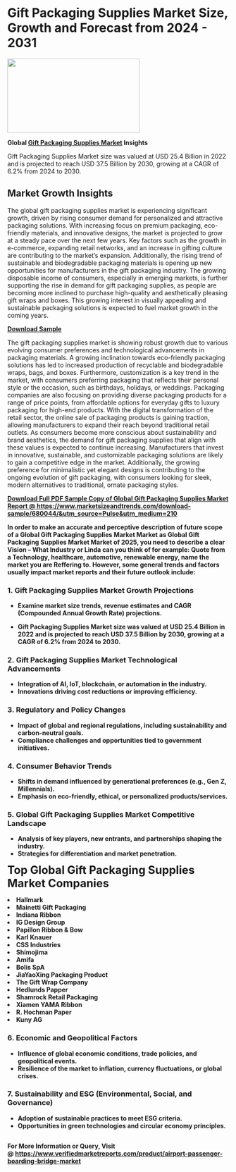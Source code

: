 <H1>Gift Packaging Supplies Market Size, Growth and Forecast from 2024 - 2031</H1><img class="aligncenter size-medium wp-image-584254" src="https://thirdeyenews.in/wp-content/uploads/2024/09/Global-Market-Research-300x168.jpeg" alt="" width="300" height="168" /><p><strong>Global&nbsp;<a href="https://www.marketsizeandtrends.com/download-sample/680044/&amp;utm_source=Pulse&amp;utm_medium=210">Gift Packaging Supplies Market</a> Insights</strong></p><p>Gift Packaging Supplies Market size was valued at USD 25.4 Billion in 2022 and is projected to reach USD 37.5 Billion by 2030, growing at a CAGR of 6.2% from 2024 to 2030.</p><p><h2>Market Growth Insights</h2> <p>The global gift packaging supplies market is experiencing significant growth, driven by rising consumer demand for personalized and attractive packaging solutions. With increasing focus on premium packaging, eco-friendly materials, and innovative designs, the market is projected to grow at a steady pace over the next few years. Key factors such as the growth in e-commerce, expanding retail networks, and an increase in gifting culture are contributing to the market’s expansion. Additionally, the rising trend of sustainable and biodegradable packaging materials is opening up new opportunities for manufacturers in the gift packaging industry. The growing disposable income of consumers, especially in emerging markets, is further supporting the rise in demand for gift packaging supplies, as people are becoming more inclined to purchase high-quality and aesthetically pleasing gift wraps and boxes. This growing interest in visually appealing and sustainable packaging solutions is expected to fuel market growth in the coming years.</p> <p><strong><a href="#">Download Sample</a></strong></p> <p>The gift packaging supplies market is showing robust growth due to various evolving consumer preferences and technological advancements in packaging materials. A growing inclination towards eco-friendly packaging solutions has led to increased production of recyclable and biodegradable wraps, bags, and boxes. Furthermore, customization is a key trend in the market, with consumers preferring packaging that reflects their personal style or the occasion, such as birthdays, holidays, or weddings. Packaging companies are also focusing on providing diverse packaging products for a range of price points, from affordable options for everyday gifts to luxury packaging for high-end products. With the digital transformation of the retail sector, the online sale of packaging products is gaining traction, allowing manufacturers to expand their reach beyond traditional retail outlets. As consumers become more conscious about sustainability and brand aesthetics, the demand for gift packaging supplies that align with these values is expected to continue increasing. Manufacturers that invest in innovative, sustainable, and customizable packaging solutions are likely to gain a competitive edge in the market. Additionally, the growing preference for minimalistic yet elegant designs is contributing to the ongoing evolution of gift packaging, with consumers looking for sleek, modern alternatives to traditional, ornate packaging styles. <p><strong><a href="#"></p><p><span class=""><strong>Download Full PDF Sample Copy of Global Gift Packaging Supplies Market Report</strong> @ <a href="https://www.marketsizeandtrends.com/download-sample/680044/&amp;utm_source=Pulse&amp;utm_medium=210" target="_blank">https://www.marketsizeandtrends.com/download-sample/680044/&amp;utm_source=Pulse&amp;utm_medium=210</a></span></p><p>In order to make an accurate and perceptive description of future scope of a Global&nbsp;Gift Packaging Supplies Market Market as Global&nbsp;Gift Packaging Supplies Market Market of 2025, you need to describe a clear Vision &ndash; What Industry or Linda can you think of for example: Quote from a Technology, healthcare, automotive, renewable energy, name the market you are Reffering to. However, some general trends and factors usually impact market reports and their future outlook include:</p><h3>1.&nbsp;<strong>Gift Packaging Supplies Market Growth Projections</strong></h3><ul><li>Examine market size trends, revenue estimates and CAGR (Compounded Annual Growth Rate) projections.</li><li><p>Gift Packaging Supplies Market size was valued at USD 25.4 Billion in 2022 and is projected to reach USD 37.5 Billion by 2030, growing at a CAGR of 6.2% from 2024 to 2030.</p></li></ul><h3>2.&nbsp;<strong>Gift Packaging Supplies Market Technological Advancements</strong></h3><ul><li>Integration of AI, IoT, blockchain, or automation in the industry.</li><li>Innovations driving cost reductions or improving efficiency.</li></ul><h3>3.&nbsp;<strong>Regulatory and Policy Changes</strong></h3><ul><li>Impact of global and regional regulations, including sustainability and carbon-neutral goals.</li><li>Compliance challenges and opportunities tied to government initiatives.</li></ul><h3>4.&nbsp;<strong>Consumer Behavior Trends</strong></h3><ul><li>Shifts in demand influenced by generational preferences (e.g., Gen Z, Millennials).</li><li>Emphasis on eco-friendly, ethical, or personalized products/services.</li></ul><h3>5.&nbsp;<strong>Global Gift Packaging Supplies Market Competitive Landscape</strong></h3><ul><li>Analysis of key players, new entrants, and partnerships shaping the industry.</li><li>Strategies for differentiation and market penetration.</li></ul><p data-pm-slice="1 1 []"><span style="color: inherit; font-family: inherit; font-size: 25px;">Top Global Gift Packaging Supplies Market Companies</span></p><div class="" data-test-id=""><p><li>Hallmark</li><li> Mainetti Gift Packaging</li><li> Indiana Ribbon</li><li> IG Design Group</li><li> Papillon Ribbon & Bow</li><li> Karl Knauer</li><li> CSS Industries</li><li> Shimojima</li><li> Amifa</li><li> Bolis SpA</li><li> JiaYaoXing Packaging Product</li><li> The Gift Wrap Company</li><li> Hedlunds Papper</li><li> Shamrock Retail Packaging</li><li> Xiamen YAMA Ribbon</li><li> R. Hochman Paper</li><li> Kuny AG</li></p></div><h3>6.&nbsp;<strong>Economic and Geopolitical Factors</strong></h3><ul><li>Influence of global economic conditions, trade policies, and geopolitical events.</li><li>Resilience of the market to inflation, currency fluctuations, or global crises.</li></ul><h3>7.&nbsp;<strong>Sustainability and ESG (Environmental, Social, and Governance)</strong></h3><ul><li>Adoption of sustainable practices to meet ESG criteria.</li><li>Opportunities in green technologies and circular economy principles.</li></ul><h2><strong style="font-size: 14px;">For More Information or Query, Visit @&nbsp;</strong><a style="background-color: #ffffff; font-size: 14px;" href="https://www.marketsizeandtrends.com/report/gift-packaging-supplies-market/" target="_blank">https://www.verifiedmarketreports.com/product/airport-passenger-boarding-bridge-market</a></h2>
